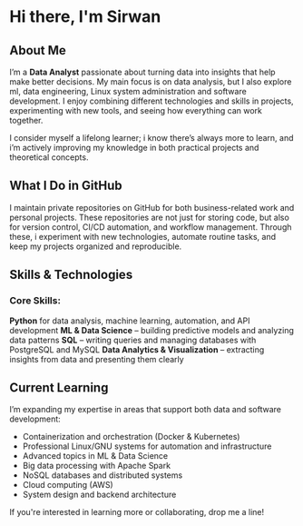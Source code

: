 # Hi there, I'm Sirwan 

## About Me
I’m a **Data Analyst** passionate about turning data into insights that help make better decisions.
My main focus is on data analysis, but I also explore ml, data engineering, Linux system administration and software development.
I enjoy combining different technologies and skills in projects, experimenting with new tools, and seeing how everything can work together.

I consider myself a lifelong learner; i know there’s always more to learn, and i’m actively improving my knowledge in both practical projects and theoretical concepts.

## What I Do in GitHub
I maintain private repositories on GitHub for both business-related work and personal projects.
These repositories are not just for storing code, but also for version control, CI/CD automation, and workflow management. Through these, i experiment with new technologies, automate routine tasks, and keep my projects organized and reproducible.

## Skills & Technologies


### Core Skills:
**Python** for data analysis, machine learning, automation, and API development
**ML & Data Science** – building predictive models and analyzing data patterns
**SQL** – writing queries and managing databases with PostgreSQL and MySQL
**Data Analytics & Visualization** – extracting insights from data and presenting them clearly



## Current Learning
I’m expanding my expertise in areas that support both data and software development:
- Containerization and orchestration (Docker & Kubernetes)
- Professional Linux/GNU systems for automation and infrastructure
- Advanced topics in ML & Data Science
- Big data processing with Apache Spark
- NoSQL databases and distributed systems
- Cloud computing (AWS)
- System design and backend architecture


If you're interested in learning more or collaborating, drop me a line!

